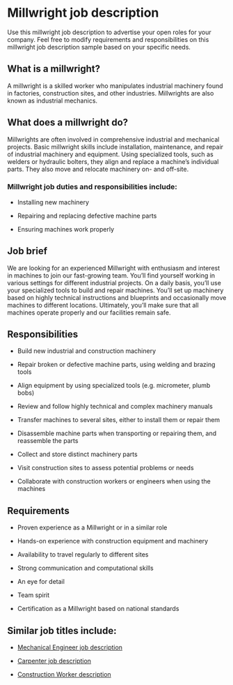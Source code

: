 # Millwright job description
Use this millwright job description to advertise your open roles for your company. Feel free to modify requirements and responsibilities on this millwright job description sample based on your specific needs.


## What is a millwright?
A millwright is a skilled worker who manipulates industrial machinery found in factories, construction sites, and other industries. Millwrights are also known as industrial mechanics.


## What does a millwright do?
Millwrights are often involved in comprehensive industrial and mechanical projects. Basic millwright skills include installation, maintenance, and repair of industrial machinery and equipment. Using specialized tools, such as welders or hydraulic bolters, they align and replace a machine’s individual parts. They also move and relocate machinery on- and off-site.
### Millwright job duties and responsibilities include:
* Installing new machinery

* Repairing and replacing defective machine parts

* Ensuring machines work properly



## Job brief

We are looking for an experienced Millwright with enthusiasm and interest in machines to join our fast-growing team.
You’ll find yourself working in various settings for different industrial projects. On a daily basis, you’ll use your specialized tools to build and repair machines. You’ll set up machinery based on highly technical instructions and blueprints and occasionally move machines to different locations.
Ultimately, you’ll make sure that all machines operate properly and our facilities remain safe.


## Responsibilities

* Build new industrial and construction machinery

* Repair broken or defective machine parts, using welding and brazing tools

* Align equipment by using specialized tools (e.g. micrometer, plumb bobs)

* Review and follow highly technical and complex machinery manuals

* Transfer machines to several sites, either to install them or repair them

* Disassemble machine parts when transporting or repairing them, and reassemble the parts

* Collect and store distinct machinery parts

* Visit construction sites to assess potential problems or needs

* Collaborate with construction workers or engineers when using the machines


## Requirements

* Proven experience as a Millwright or in a similar role

* Hands-on experience with construction equipment and machinery

* Availability to travel regularly to different sites

* Strong communication and computational skills

* An eye for detail

* Team spirit

* Certification as a Millwright based on national standards

## Similar job titles include:
* <a href="https://resources.workable.com/mechanical-engineer-job-description">Mechanical Engineer job description</a>

* <a href="https://resources.workable.com/carpenter-job-description">Carpenter job description</a>

* <a href="https://resources.workable.com/construction-worker-job-description">Construction Worker description</a>
        
